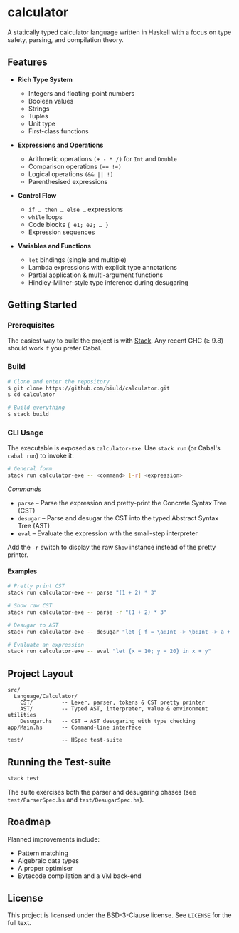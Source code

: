 # calculator

A statically typed calculator language written in Haskell with a focus on type safety, parsing, and compilation theory.

## Features

- **Rich Type System**
  - Integers and floating-point numbers
  - Boolean values
  - Strings
  - Tuples
  - Unit type
  - First-class functions

- **Expressions and Operations**
  - Arithmetic operations `(+ - * /)` for `Int` and `Double`
  - Comparison operations `(== !=)`
  - Logical operations `(&& || !)`
  - Parenthesised expressions

- **Control Flow**
  - `if … then … else …` expressions
  - `while` loops
  - Code blocks `{ e1; e2; … }`
  - Expression sequences

- **Variables and Functions**
  - `let` bindings (single and multiple)
  - Lambda expressions with explicit type annotations
  - Partial application & multi-argument functions
  - Hindley-Milner-style type inference during desugaring

## Getting Started

### Prerequisites

The easiest way to build the project is with [Stack](https://docs.haskellstack.org/). Any recent GHC (≥ 9.8) should work if you prefer Cabal.

### Build

```bash
# Clone and enter the repository
$ git clone https://github.com/biuld/calculator.git
$ cd calculator

# Build everything
$ stack build
```

### CLI Usage

The executable is exposed as `calculator-exe`. Use `stack run` (or Cabal's `cabal run`) to invoke it:

```bash
# General form
stack run calculator-exe -- <command> [-r] <expression>
```

*Commands*

- `parse`   – Parse the expression and pretty-print the Concrete Syntax Tree (CST)
- `desugar` – Parse and desugar the CST into the typed Abstract Syntax Tree (AST)
- `eval`    – Evaluate the expression with the small-step interpreter

Add the `-r` switch to display the raw `Show` instance instead of the pretty printer.

#### Examples

```bash
# Pretty print CST
stack run calculator-exe -- parse "(1 + 2) * 3"

# Show raw CST
stack run calculator-exe -- parse -r "(1 + 2) * 3"

# Desugar to AST
stack run calculator-exe -- desugar "let { f = \a:Int -> \b:Int -> a + b; x = 1; y = 2 } in f (x , y)"

# Evaluate an expression
stack run calculator-exe -- eval "let {x = 10; y = 20} in x + y"
```

## Project Layout

```
src/
  Language/Calculator/
    CST/         -- Lexer, parser, tokens & CST pretty printer
    AST/         -- Typed AST, interpreter, value & environment utilities
    Desugar.hs   -- CST → AST desugaring with type checking
app/Main.hs      -- Command-line interface

test/            -- HSpec test-suite
```

## Running the Test-suite

```bash
stack test
```

The suite exercises both the parser and desugaring phases (see `test/ParserSpec.hs` and `test/DesugarSpec.hs`).

## Roadmap

Planned improvements include:

- Pattern matching
- Algebraic data types
- A proper optimiser
- Bytecode compilation and a VM back-end

## License

This project is licensed under the BSD-3-Clause license. See `LICENSE` for the full text.

